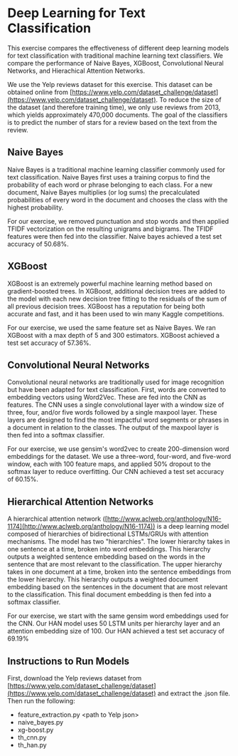 # Deep Learning for Text Classification

This exercise compares the effectiveness of different deep learning models
for text classification with traditional machine learning text classifiers.
We compare the performance of Naive Bayes, XGBoost, Convolutional Neural
Networks, and Hierachical Attention Networks.

We use the Yelp reviews dataset for this exercise. This dataset can be obtained
online from [https://www.yelp.com/dataset_challenge/dataset](https://www.yelp.com/dataset_challenge/dataset). 
To reduce the size of the dataset (and therefore training time), we only use reviews from 2013, 
which yields approximately 470,000 documents. The goal of the classifiers is to 
predict the number of stars for a review based on the text from the review.

## Naive Bayes

Naive Bayes is a traditional machine learning classifier commonly used for text
classification. Naive Bayes first uses a training corpus to find the probability
of each word or phrase belonging to each class. For a new document, Naive Bayes multiplies
(or log sums) the precalculated probabilities of every word in the document and chooses
the class with the highest probability.

For our exercise, we removed punctuation and stop words and then applied TFIDF
vectorization on the resulting unigrams and bigrams. The TFIDF features were then
fed into the classifier. Naive bayes achieved a test set accuracy of 50.68%.

## XGBoost

XGBoost is an extremely powerful machine learning method based on gradient-boosted
trees. In XGBoost, additional decision trees are added to the model with each
new decision tree fitting to the residuals of the sum of all previous decision
trees. XGBoost has a reputation for being both accurate and fast, and it has been
used to win many Kaggle competitions.

For our exercise, we used the same feature set as Naive Bayes. We ran XGBoost with
a max depth of 5 and 300 estimators. XGBoost achieved a test set accuracy of 57.36%.

## Convolutional Neural Networks

Convolutional neural networks are traditionally used for image recognition but
have been adapted for text classification. First, words are converted to embedding
vectors using Word2Vec. These are fed into the CNN as features. The CNN uses a single
convolutional layer with a window size of three, four, and/or five words followed
by a single maxpool layer. These layers are designed to find the most impactful word
segments or phrases in a document in relation to the classes. The output of the maxpool
layer is then fed into a softmax classifier.

For our exercise, we use gensim's word2vec to create 200-dimension word embeddings
for the dataset. We use a three-word, four-word, and five-word window, each with
100 feature maps, and applied 50% dropout to the softmax layer to reduce overfitting.
Our CNN achieved a test set accuracy of 60.15%.

## Hierarchical Attention Networks

A hierarchical attention network ([http://www.aclweb.org/anthology/N16-1174](http://www.aclweb.org/anthology/N16-1174)) 
is a deep learning model composed of hierarchies of bidirectional LSTMs/GRUs with attention
mechanisms. The model has two "hierarchies". The lower hierarchy takes in one
sentence at a time, broken into word embeddings. This hierarchy outputs a
weighted sentence embedding based on the words in the sentence that are most 
relevant to the classification. The upper hierarchy takes in one document at a
time, broken into the sentence embeddings from the lower hierarchy. This hierarchy
outputs a weighted document embedding based on the sentences in the document that
are most relevant to the classification. This final document embedding is then
fed into a softmax classifier.

For our exercise, we start with the same gensim word embeddings used for the CNN. Our HAN model
uses 50 LSTM units per hierarchy layer and an attention embedding size of 100.
Our HAN achieved a test set accuracy of 69.19%

## Instructions to Run Models

First, download the Yelp reviews dataset from [https://www.yelp.com/dataset_challenge/dataset](https://www.yelp.com/dataset_challenge/dataset)
and extract the .json file. Then run the following:

 - feature_extraction.py \<path to Yelp json\>
 - naive_bayes.py
 - xg-boost.py
 - th_cnn.py
 - th_han.py
